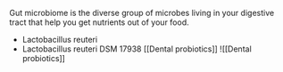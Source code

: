 Gut microbiome is the diverse group of microbes living in your digestive tract that help you get nutrients out of your food. 


- Lactobacillus reuteri 
- Lactobacillus reuteri DSM 17938
    [[Dental probiotics]]
    ![[Dental probiotics]]